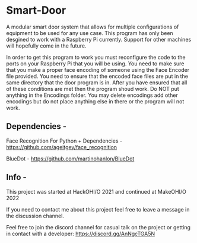 # Smart-Door

A modular smart door system that allows for multiple configurations of equipment to be used for any use case.
This program has only been desgined to work with a Raspberry Pi currently. Support for other machines will hopefully come in the future.

In order to get this program to work you must reconfigure the code to the ports on your Raspberry Pi that you will be using. You need to make sure that you make a proper face encoding of someone using the Face Encoder file provided. You need to ensure that the encoded face files are put in the same directory that the door program is in. After you have ensured that all of these conditions are met then the program shoud work. Do NOT put anything in the Encodings folder. You may delete encodings add other encodings but do not place anything else in there or the program will not work.

## Dependencies -

Face Recognition For Python + Dependencies - <https://github.com/ageitgey/face_recognition>

BlueDot - <https://github.com/martinohanlon/BlueDot>

## Info -

This project was started at HackOHI/O 2021 and continued at MakeOHI/O 2022

If you need to contact me about this project feel free to leave a message in the discussion channel.

Feel free to join the discord channel for casual talk on the project or getting in contact with a developer: <https://discord.gg/AnNgcTGA5N>
